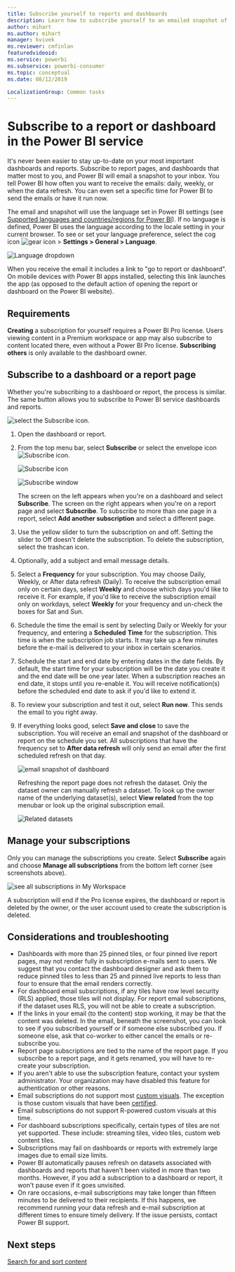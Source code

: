 ```yaml
---
title: Subscribe yourself to reports and dashboards
description: Learn how to subscribe yourself to an emailed snapshot of a Power BI report or dashboard.
author: mihart
ms.author: mihart
manager: kvivek
ms.reviewer: cmfinlan
featuredvideoid: 
ms.service: powerbi
ms.subservice: powerbi-consumer
ms.topic: conceptual
ms.date: 08/12/2019

LocalizationGroup: Common tasks
---
```


# Subscribe to a report or dashboard in the Power BI service 
It's never been easier to stay up-to-date on your most important dashboards and reports. Subscribe to report pages, and dashboards that matter most to you, and Power BI will email a snapshot to your inbox. You tell Power BI how often you want to receive the emails: daily, weekly, or when the data refresh. You can even set a specific time for Power BI to send the emails or have it run now.  

The email and snapshot will use the language set in Power BI settings (see [Supported languages and countries/regions for Power BI](../supported-languages-countries-regions.md)). If no language is defined, Power BI uses the language according to the locale setting in your current browser. To see or set your language preference, select the cog icon ![gear icon](./media/end-user-subscribe/power-bi-settings-icon.png) > **Settings > General > Language**. 

![Language dropdown](./media/end-user-subscribe/power-bi-language.png)

When you receive the email it includes a link to "go to report or dashboard". On mobile devices with Power BI apps installed, selecting this link launches the app (as opposed to the default action of opening the report or dashboard on the Power BI website).


## Requirements
**Creating** a subscription for yourself requires a Power BI Pro license. Users viewing content in a Premium workspace or app may also subscribe to content located there, even without a Power BI Pro license. **Subscribing others** is only available to the dashboard owner. 

## Subscribe to a dashboard or a report page
Whether you're subscribing to a dashboard or report, the process is similar. The same button allows you to subscribe to Power BI service dashboards and reports.
 
![select the Subscribe icon](./media/end-user-subscribe/power-bi-subscribe-orientation.png).

1. Open the dashboard or report.
2. From the top menu bar, select **Subscribe** or select the envelope icon ![Subscribe icon](./media/end-user-subscribe/power-bi-icon-envelope.png).
   
   ![Subscribe icon](./media/end-user-subscribe/power-bi-subscribe-icon.png)

   ![Subscribe window](./media/end-user-subscribe/power-bi-emails-newest.png)
    
    The screen on the left appears when you're on a dashboard and select **Subscribe**. The screen on the right appears when you're on a report page and select **Subscribe**. To subscribe to more than one page in a report, select **Add another subscription** and select a different page. 

4. Use the yellow slider to turn the subscription on and off.  Setting the slider to Off doesn't delete the subscription. To delete the subscription, select the trashcan icon.

5. Optionally, add a subject and email message details. 

5. Select a **Frequency** for your subscription.  You may choose Daily, Weekly, or After data refresh (Daily).  To receive the subscription email only on certain days, select **Weekly** and choose which days you'd like to receive it.  For example, if you'd like to receive the subscription email only on workdays, select **Weekly** for your frequency and un-check the boxes for Sat and Sun.   

6. Schedule the time the email is sent by selecting Daily or Weekly for your frequency, and entering a **Scheduled** **Time** for the subscription.  This time is when the subscription job starts. It may take up a few minutes before the e-mail is delivered to your inbox in certain scenarios.    

7. Schedule the start and end date by entering dates in the date fields. By default, the start time for your subscription will be the date you create it and the end date will be one year later. When a subscription reaches an end date, it stops until you re-enable it.  You will receive notification(s) before the scheduled end date to ask if you'd like to extend it.     

8. To review your subscription and test it out, select **Run now**.  This sends the email to you right away. 

8. If everything looks good, select **Save and close** to save the subscription. You will receive an email and snapshot of the dashboard or report on the schedule you set. All subscriptions that have the frequency set to **After data refresh** will only send an email after the first scheduled refresh on that day.
   
   ![email snapshot of dashboard](media/end-user-subscribe/power-bi-subscribe-email.png)
   
    Refreshing the report page does not refresh the dataset. Only the dataset owner can manually refresh a dataset. To look up the owner name of the underlying dataset(s), select **View related** from the top menubar or look up the original subscription email.
   
    ![Related datasets](./media/end-user-subscribe/power-bi-view-related-screen.png)


## Manage your subscriptions
Only you can manage the subscriptions you create. Select **Subscribe** again and choose **Manage all subscriptions** from the bottom left corner (see screenshots  above). 

![see all subscriptions in My Workspace](./media/end-user-subscribe/power-bi-manage.png)

A subscription will end if the Pro license expires, the dashboard or report is deleted by the owner, or the user account used to create the subscription is deleted.

## Considerations and troubleshooting
* Dashboards with more than 25 pinned tiles, or four pinned live report pages, may not render fully in subscription e-mails sent to users. We suggest that you contact the dashboard designer and ask them to reduce pinned tiles to less than 25 and pinned live reports to less than four to ensure that the email renders correctly.  
* For dashboard email subscriptions, if any tiles have row level security (RLS) applied, those tiles will not display.  For report email subscriptions, if the dataset uses RLS, you will not be able to create a subscription.
* If the links in your email (to the content) stop working, it may be that the content was deleted. In the email, beneath the screenshot, you can look to see if you subscribed yourself or if someone else subscribed you. If someone else, ask that co-worker to either cancel the emails or re-subscribe you.  
* Report page subscriptions are tied to the name of the report page. If you subscribe to a report page, and it gets renamed, you will have to re-create your subscription.
* If you aren't able to use the subscription feature, contact your system administrator. Your organization may have disabled this feature for authentication or other reasons.  
* Email subscriptions do not support most [custom visuals](../power-bi-custom-visuals.md).  The exception is those custom visuals that have been [certified](../power-bi-custom-visuals-certified.md).  
* Email subscriptions do not support R-powered custom visuals at this time.  
* For dashboard subscriptions specifically, certain types of tiles are not yet supported.  These include: streaming tiles, video tiles, custom web content tiles.     
* Subscriptions may fail on dashboards or reports with extremely large images due to email size limits.    
* Power BI automatically pauses refresh on datasets associated with dashboards and reports that haven't been visited in more than two months.  However, if you add a subscription to a dashboard or report, it won't pause even if it goes unvisited.
* On rare occasions, e-mail subscriptions may take longer than fifteen minutes to be delivered to their recipients.  If this happens, we recommend running your data refresh and e-mail subscription at different times to ensure timely delivery.  If the issue persists, contact Power BI support.

## Next steps

[Search for and sort content](end-user-search-sort.md)
